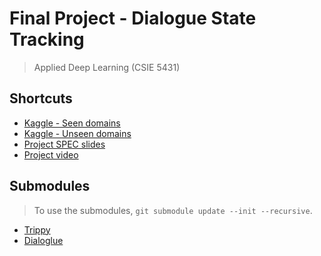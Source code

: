 # Final Project - Dialogue State Tracking
> Applied Deep Learning (CSIE 5431)

## Shortcuts
- [Kaggle - Seen domains](https://www.kaggle.com/c/adl-final-dst-with-chit-chat-seen-domains/)
- [Kaggle - Unseen domains](https://www.kaggle.com/c/adl-final-dst-with-chit-chat-unseen-domains/)
- [Project SPEC slides](https://docs.google.com/presentation/d/1vekovUzNlffmbTyM4X3auGHt2P5PKUfDV2_eea5ycAU/view)
- [Project video](https://drive.google.com/file/d/1xiql4cxErLJonIzjV7XynHzobKLVjoTl/view)

## Submodules

> To use the submodules, `git submodule update --init --recursive`.

- [Trippy](https://gitlab.cs.uni-duesseldorf.de/general/dsml/trippy-public)
- [Dialoglue](https://github.com/alexa/dialoglue)
